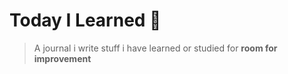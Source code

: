 # Today I Learned 🤩

> A journal i write stuff i have learned or studied for <strong>room for improvement<strong>
